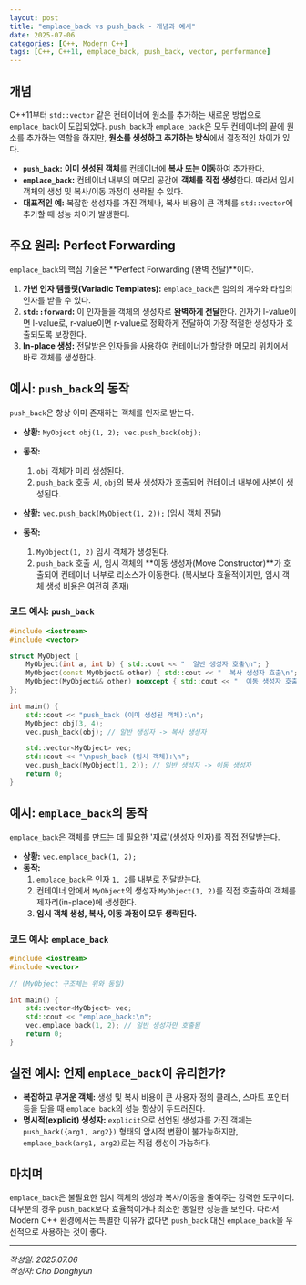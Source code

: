 ```yaml
---
layout: post
title: "emplace_back vs push_back - 개념과 예시"
date: 2025-07-06
categories: [C++, Modern C++]
tags: [C++, C++11, emplace_back, push_back, vector, performance]
---
```


## 개념
C++11부터 `std::vector` 같은 컨테이너에 원소를 추가하는 새로운 방법으로 `emplace_back`이 도입되었다. `push_back`과 `emplace_back`은 모두 컨테이너의 끝에 원소를 추가하는 역할을 하지만, **원소를 생성하고 추가하는 방식**에서 결정적인 차이가 있다.

- **`push_back`:** **이미 생성된 객체**를 컨테이너에 **복사 또는 이동**하여 추가한다.
- **`emplace_back`:** 컨테이너 내부의 메모리 공간에 **객체를 직접 생성**한다. 따라서 임시 객체의 생성 및 복사/이동 과정이 생략될 수 있다.
- **대표적인 예:** 복잡한 생성자를 가진 객체나, 복사 비용이 큰 객체를 `std::vector`에 추가할 때 성능 차이가 발생한다.

## 주요 원리: Perfect Forwarding
`emplace_back`의 핵심 기술은 **Perfect Forwarding (완벽 전달)**이다.

1.  **가변 인자 템플릿(Variadic Templates):** `emplace_back`은 임의의 개수와 타입의 인자를 받을 수 있다.
2.  **`std::forward`:** 이 인자들을 객체의 생성자로 **완벽하게 전달**한다. 인자가 l-value이면 l-value로, r-value이면 r-value로 정확하게 전달하여 가장 적절한 생성자가 호출되도록 보장한다.
3.  **In-place 생성:** 전달받은 인자들을 사용하여 컨테이너가 할당한 메모리 위치에서 바로 객체를 생성한다.

## 예시: `push_back`의 동작
`push_back`은 항상 이미 존재하는 객체를 인자로 받는다.

- **상황:** `MyObject obj(1, 2); vec.push_back(obj);`
- **동작:**
    1. `obj` 객체가 미리 생성된다.
    2. `push_back` 호출 시, `obj`의 복사 생성자가 호출되어 컨테이너 내부에 사본이 생성된다.

- **상황:** `vec.push_back(MyObject(1, 2));` (임시 객체 전달)
- **동작:**
    1. `MyObject(1, 2)` 임시 객체가 생성된다.
    2. `push_back` 호출 시, 임시 객체의 **이동 생성자(Move Constructor)**가 호출되어 컨테이너 내부로 리소스가 이동한다. (복사보다 효율적이지만, 임시 객체 생성 비용은 여전히 존재)

### 코드 예시: `push_back`
```cpp
#include <iostream>
#include <vector>

struct MyObject {
    MyObject(int a, int b) { std::cout << "  일반 생성자 호출\n"; }
    MyObject(const MyObject& other) { std::cout << "  복사 생성자 호출\n"; }
    MyObject(MyObject&& other) noexcept { std::cout << "  이동 생성자 호출\n"; }
};

int main() {
    std::cout << "push_back (이미 생성된 객체):\n";
    MyObject obj(3, 4);
    vec.push_back(obj); // 일반 생성자 -> 복사 생성자

    std::vector<MyObject> vec;
    std::cout << "\npush_back (임시 객체):\n";
    vec.push_back(MyObject(1, 2)); // 일반 생성자 -> 이동 생성자
    return 0;
}
```

## 예시: `emplace_back`의 동작
`emplace_back`은 객체를 만드는 데 필요한 '재료'(생성자 인자)를 직접 전달받는다.

- **상황:** `vec.emplace_back(1, 2);`
- **동작:**
    1. `emplace_back`은 인자 `1, 2`를 내부로 전달받는다.
    2. 컨테이너 안에서 `MyObject`의 생성자 `MyObject(1, 2)`를 직접 호출하여 객체를 제자리(in-place)에 생성한다.
    3. **임시 객체 생성, 복사, 이동 과정이 모두 생략된다.**

### 코드 예시: `emplace_back`
```cpp
#include <iostream>
#include <vector>

// (MyObject 구조체는 위와 동일)

int main() {
    std::vector<MyObject> vec;
    std::cout << "emplace_back:\n";
    vec.emplace_back(1, 2); // 일반 생성자만 호출됨
    return 0;
}
```

## 실전 예시: 언제 `emplace_back`이 유리한가?
- **복잡하고 무거운 객체:** 생성 및 복사 비용이 큰 사용자 정의 클래스, 스마트 포인터 등을 담을 때 `emplace_back`의 성능 향상이 두드러진다.
- **명시적(explicit) 생성자:** `explicit`으로 선언된 생성자를 가진 객체는 `push_back({arg1, arg2})` 형태의 암시적 변환이 불가능하지만, `emplace_back(arg1, arg2)`로는 직접 생성이 가능하다.

## 마치며
`emplace_back`은 불필요한 임시 객체의 생성과 복사/이동을 줄여주는 강력한 도구이다. 대부분의 경우 `push_back`보다 효율적이거나 최소한 동일한 성능을 보인다. 따라서 Modern C++ 환경에서는 특별한 이유가 없다면 `push_back` 대신 `emplace_back`을 우선적으로 사용하는 것이 좋다.

---

*작성일: 2025.07.06*<br/>
*작성자: Cho Donghyun*
